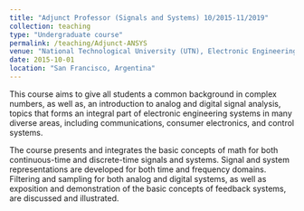 ```yaml
---
title: "Adjunct Professor (Signals and Systems) 10/2015-11/2019"
collection: teaching
type: "Undergraduate course"
permalink: /teaching/Adjunct-ANSYS
venue: "National Technological University (UTN), Electronic Engineering Department"
date: 2015-10-01
location: "San Francisco, Argentina"
---
```


This course aims to give all students a common background in complex numbers, as well as, an introduction to analog and digital signal analysis, topics that forms an integral part of electronic engineering systems in many diverse areas, including communications, consumer electronics, and control systems.

The course presents and integrates the basic concepts of math for both continuous-time and discrete-time signals and systems. Signal and system representations are developed for both time and frequency domains. Filtering and sampling for both analog and digital systems, as well as exposition and demonstration of the basic concepts of feedback systems, are discussed and illustrated.